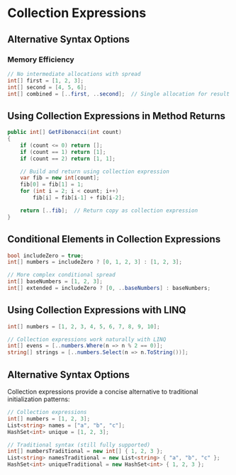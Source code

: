 # Collection Expressions
## Alternative Syntax Options
### Memory Efficiency

```csharp
// No intermediate allocations with spread
int[] first = [1, 2, 3];
int[] second = [4, 5, 6];
int[] combined = [..first, ..second];  // Single allocation for result
```

## Using Collection Expressions in Method Returns

```csharp
public int[] GetFibonacci(int count)
{
    if (count <= 0) return [];
    if (count == 1) return [1];
    if (count == 2) return [1, 1];

    // Build and return using collection expression
    var fib = new int[count];
    fib[0] = fib[1] = 1;
    for (int i = 2; i < count; i++)
        fib[i] = fib[i-1] + fib[i-2];

    return [..fib];  // Return copy as collection expression
}
```

## Conditional Elements in Collection Expressions

```csharp
bool includeZero = true;
int[] numbers = includeZero ? [0, 1, 2, 3] : [1, 2, 3];

// More complex conditional spread
int[] baseNumbers = [1, 2, 3];
int[] extended = includeZero ? [0, ..baseNumbers] : baseNumbers;
```

## Using Collection Expressions with LINQ

```csharp
int[] numbers = [1, 2, 3, 4, 5, 6, 7, 8, 9, 10];

// Collection expressions work naturally with LINQ
int[] evens = [..numbers.Where(n => n % 2 == 0)];
string[] strings = [..numbers.Select(n => n.ToString())];
```

## Alternative Syntax Options

Collection expressions provide a concise alternative to traditional initialization patterns:

```csharp
// Collection expressions
int[] numbers = [1, 2, 3];
List<string> names = ["a", "b", "c"];
HashSet<int> unique = [1, 2, 3];

// Traditional syntax (still fully supported)
int[] numbersTraditional = new int[] { 1, 2, 3 };
List<string> namesTraditional = new List<string> { "a", "b", "c" };
HashSet<int> uniqueTraditional = new HashSet<int> { 1, 2, 3 };
```

